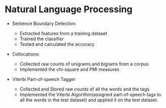 # Natural Language Processing

* Sentence Boundary Detection: 
  * Extracted features from a training dataset 
  * Trained the classifier 
  * Tested and calculated the accuracy 

* Collocations: 
  * Collected raw counts of unigrams and bigrams from a corpus
  * Implemented the chi-square and PMI measures
  
* Viterbi Part-of-speech Tagger
  * Collected and Stored raw counts of all the words and the tags
  * Implemented the Viterbi Algorithm(assigned part-of-speech tags to all the words in the test dataset) and applied it on the test dataset.
